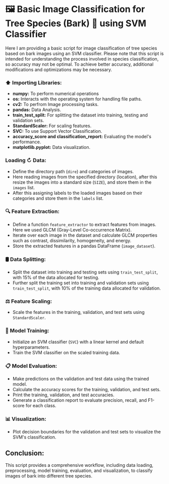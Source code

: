 
# 🖼️ Basic Image  Classification for Tree Species (Bark) 🌳 using SVM Classifier

Here I am providing a basic script for image classification of tree species based on bark images using an SVM classifier. Please note that this script is intended for understanding the process involved in species classification, so accuracy may not be optimal. To achieve better accuracy, additional modifications and optimizations may be necessary.

###  ⬆️ Importing Libraries:
- **numpy:** To perform numerical operations
- **os:** Interacts with the operating system for handling file paths.
- **cv2:** To perfrom Image processing tasks.
- **pandas:** Data Analysis.
- **train_test_split:**  For splitting the dataset into training, testing and validation sets.
- **StandardScaler:** For scaling features.
- **SVC:** To use Support Vector Classification.
- **accuracy_score and classification_report:** Evaluating the model's performance.
- **matplotlib.pyplot:** Data visualization.

### Loading ↻ Data:
- Define the directory path (`dire`) and categories of images.
- Here reading images from the specified directory (location), after this resize the images into a standard size (`SIZE`), and store them in the `images` list.
- After this assigning labels to the loaded images based on their categories and store them in the `labels` list.

### 🔍 Feature Extraction:
- Define a function `feature_extractor` to extract features from images. Here we used GLCM (Gray-Level Co-occurrence Matrix).
- Iterate over each image in the dataset and calculate GLCM properties such as contrast, dissimilarity, homogeneity, and energy.
- Store the extracted features in a pandas DataFrame (`image_dataset`).

### 🛢 Data Splitting:
- Split the dataset into training and testing sets using `train_test_split`, with 15% of the data allocated for testing.
- Further split the training set into training and validation sets using `train_test_split`, with 10% of the training data allocated for validation.

### ⚖️ Feature Scaling:
- Scale the features in the training, validation, and test sets using `StandardScaler`.

### 🎯 Model Training:
- Initialize an SVM classifier (`SVC`) with a linear kernel and default hyperparameters.
- Train the SVM classifier on the scaled training data.

### 📋 Model Evaluation:
- Make predictions on the validation and test data using the trained model.
- Calculate the accuracy scores for the training, validation, and test sets.
- Print the training, validation, and test accuracies.
- Generate a classification report to evaluate precision, recall, and F1-score for each class.

### 📊 Visualization:
- Plot decision boundaries for the validation and test sets to visualize the SVM's classification.


## Conclusion:
This script provides a comprehensive workflow, including data loading, preprocessing, model training, evaluation, and visualization, to classify images of bark into different tree species.

